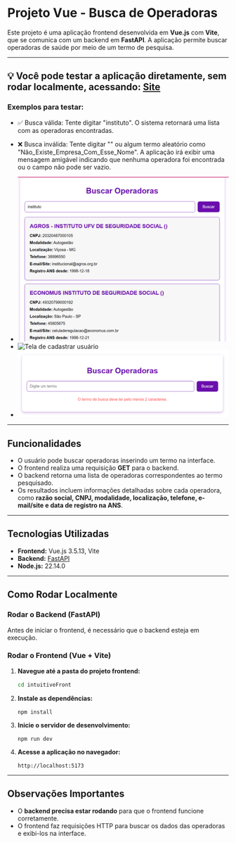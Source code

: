 # Projeto Vue - Busca de Operadoras

Este projeto é uma aplicação frontend desenvolvida em **Vue.js** com **Vite**, que se comunica com um backend em **FastAPI**. A aplicação permite buscar operadoras de saúde por meio de um termo de pesquisa.

---

## 💡 Você pode testar a aplicação diretamente, sem rodar localmente, acessando: [Site](https://intuitive-vitor.vercel.app/)

### Exemplos para testar:

- ✅ Busca válida:
Tente digitar "instituto". O sistema retornará uma lista com as operadoras encontradas.
- ❌ Busca inválida:
Tente digitar "" ou algum termo aleatório como "Não_Existe_Empresa_Com_Esse_Nome". A aplicação irá exibir uma mensagem amigável indicando que nenhuma operadora foi encontrada ou o campo não pode ser vazio.

- <img src="imgReadme/instituto.png" alt="Tela de cadastrar usuário" width="500" />
- <img src="imgReadme/empresaNãoExiste.png" alt="Tela de cadastrar usuário" width="500" />
- <img src="imgReadme/campoVazio.png" alt="Tela de cadastrar usuário" width="500" />

---

## Funcionalidades

- O usuário pode buscar operadoras inserindo um termo na interface.
- O frontend realiza uma requisição **GET** para o backend.
- O backend retorna uma lista de operadoras correspondentes ao termo pesquisado.
- Os resultados incluem informações detalhadas sobre cada operadora, como **razão social, CNPJ, modalidade, localização, telefone, e-mail/site e data de registro na ANS**.

---

## Tecnologias Utilizadas

- **Frontend:** Vue.js 3.5.13, Vite
- **Backend:** [FastAPI](../api/README.md)
- **Node.js:** 22.14.0

---

## Como Rodar Localmente

### Rodar o Backend (FastAPI)

Antes de iniciar o frontend, é necessário que o backend esteja em execução.

### Rodar o Frontend (Vue + Vite)

1. **Navegue até a pasta do projeto frontend:**
   ```bash
   cd intuitiveFront
   ```
2. **Instale as dependências:**
   ```
   npm install
   ```
3. **Inicie o servidor de desenvolvimento:**
   ```
   npm run dev
   ```
4. **Acesse a aplicação no navegador:**
   ```
   http://localhost:5173
   ```

---

## Observações Importantes

- O **backend precisa estar rodando** para que o frontend funcione corretamente.
- O frontend faz requisições HTTP para buscar os dados das operadoras e exibi-los na interface.